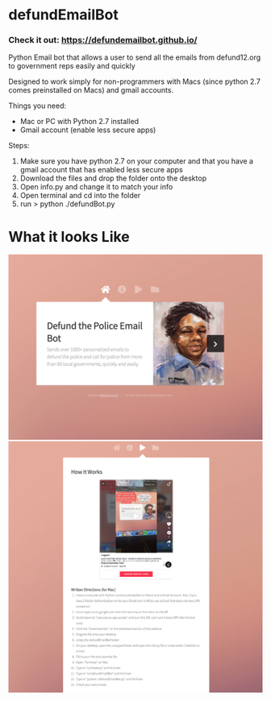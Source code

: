 # defundEmailBot

### Check it out: https://defundemailbot.github.io/
Python Email bot that allows a user to send all the emails from defund12.org to government reps easily and quickly

Designed to work simply for non-programmers with Macs (since python 2.7 comes preinstalled on Macs) and gmail accounts.

Things you need:
  - Mac or PC with Python 2.7 installed
  - Gmail account (enable less secure apps)
  
 Steps:
  1. Make sure you have python 2.7 on your computer and that you have a gmail account that has enabled less secure apps
  2. Download the files and drop the folder onto the desktop
  3. Open info.py and change it to match your info
  4. Open terminal and cd into the folder
  5. run > python ./defundBot.py

# What it looks Like
![Landing Page](https://github.com/dgan11/defundEmailBot/blob/master/images/start.png)
![Instructions](https://github.com/dgan11/defundEmailBot/blob/master/images/instructions.png)
